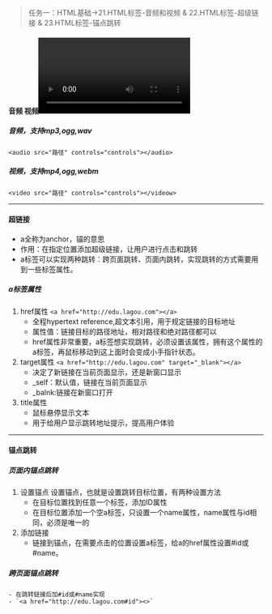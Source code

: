 > 任务一：HTML基础->21.HTML标签-音频和视频 & 22.HTML标签-超级链接 & 23.HTML标签-锚点跳转

#### 音频<audio></audio> 视频<video></video>
##### 音频，支持mp3,ogg,wav
`<audio src="路径" controls="controls"></audio>`
##### 视频，支持mp4,ogg,webm
`<video src="路径" controls="controls"></videow>`
***
#### 超链接<a></a>
- a全称为anchor，锚的意思
- 作用：在指定位置添加超级链接，让用户进行点击和跳转
- a标签可以实现两种跳转：跨页面跳转、页面内跳转，实现跳转的方式需要用到一些标签属性。

##### a标签属性
1. href属性 `<a href="http://edu.lagou.com"></a>`
    - 全程hypertext reference,超文本引用，用于规定链接的目标地址
    - 属性值：链接目标的路径地址，相对路径和绝对路径都可以
    - href属性非常重要，a标签想实现跳转，必须设置该属性，拥有这个属性的a标签，再鼠标移动到这上面时会变成小手指针状态。
2. target属性 `<a href="http://edu.lagou.com" target="_blank"></a>`
    - 决定了新链接在当前页面显示，还是新窗口显示
    - _self：默认值，链接在当前页面显示
    - _balnk:链接在新窗口打开
3. title属性
    - 鼠标悬停显示文本
    - 用于给用户显示跳转地址提示，提高用户体验
***
#### 锚点跳转
##### 页面内锚点跳转
1. 设置锚点
    设置锚点，也就是设置跳转目标位置，有两种设置方法
    - 在目标位置找到任意一个标签，添加ID属性
    - 在目标位置添加一个空a标签，只设置一个name属性，name属性与id相同，必须是唯一的
2. 添加链接
    - 链接到锚点，在需要点击的位置设置a标签，给a的href属性设置#id或#name。
##### 跨页面锚点跳转
    - 在跳转链接后加#id或#name实现
    - `<a href="http://edu.lagou.com#id"><>`